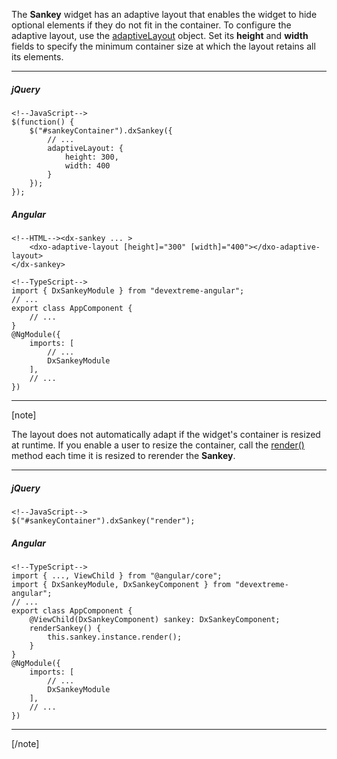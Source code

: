 The **Sankey** widget has an adaptive layout that enables the widget to hide optional elements if they do not fit in the container. To configure the adaptive layout, use the [adaptiveLayout](/api-reference/20%20Data%20Visualization%20Widgets/dxSankey/1%20Configuration/adaptiveLayout '/Documentation/ApiReference/Data_Visualization_Widgets/dxSankey/Configuration/adaptiveLayout/') object. Set its **height** and **width** fields to specify the minimum container size at which the layout retains all its elements.

---
##### jQuery

    <!--JavaScript-->
    $(function() {
        $("#sankeyContainer").dxSankey({
            // ...
            adaptiveLayout: {
                height: 300,
                width: 400
            }
        });
    });

##### Angular

    <!--HTML--><dx-sankey ... >
        <dxo-adaptive-layout [height]="300" [width]="400"></dxo-adaptive-layout>
    </dx-sankey>

    <!--TypeScript-->
    import { DxSankeyModule } from "devextreme-angular";
    // ...
    export class AppComponent {
        // ...
    }
    @NgModule({
        imports: [
            // ...
            DxSankeyModule
        ],
        // ...
    })

---

[note]

The layout does not automatically adapt if the widget's container is resized at runtime. If you enable a user to resize the container, call the [render()](/api-reference/20%20Data%20Visualization%20Widgets/BaseWidget/3%20Methods/render().md '/Documentation/ApiReference/Data_Visualization_Widgets/dxSankey/Methods/#render') method each time it is resized to rerender the **Sankey**.

---
##### jQuery

    <!--JavaScript-->
    $("#sankeyContainer").dxSankey("render");

##### Angular

    <!--TypeScript-->
    import { ..., ViewChild } from "@angular/core";
    import { DxSankeyModule, DxSankeyComponent } from "devextreme-angular";
    // ...
    export class AppComponent {
        @ViewChild(DxSankeyComponent) sankey: DxSankeyComponent;
        renderSankey() {
            this.sankey.instance.render();
        }
    }
    @NgModule({
        imports: [
            // ...
            DxSankeyModule
        ],
        // ...
    })

---

[/note]
